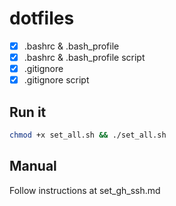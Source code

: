 # dotfiles

- [x] .bashrc & .bash_profile
- [x] .bashrc & .bash_profile script
- [x] .gitignore
- [x] .gitignore script

## Run it

```bash
chmod +x set_all.sh && ./set_all.sh
```

## Manual

Follow instructions at set_gh_ssh.md